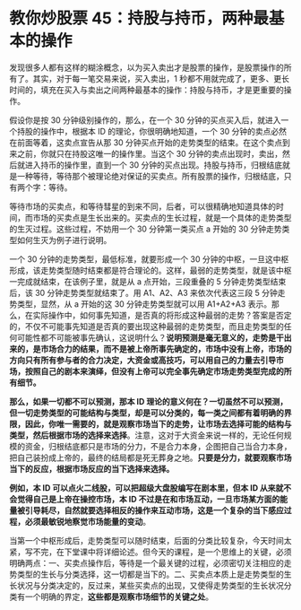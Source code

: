 # 教你炒股票 45：持股与持币，两种最基本的操作

发现很多人都有这样的糊涂概念，以为买入卖出才是股票的操作，是股票操作的所有了。其实，对于每一笔交易来说，买入卖出，1 秒都不用就完成了，更多、更长时间的，填充在买入与卖出之间两种最基本的操作：持股与持币，才是更重要的操作。

假设你是按 30 分钟级别操作的，那么，在一个 30 分钟的买点买入后，就进入一个持股的操作中，根据本 ID 的理论，你很明确地知道，一个 30 分钟的卖点必然在前面等着，这卖点宣告从那 30 分钟买点开始的走势类型的结束。在这个卖点到来之前，你就只在持股这唯一的操作里。当这个 30 分钟的卖点出现时，卖出，然后就进入持币的操作里，直到一个 30 分钟的买点出现。持股与持币，归根结底就是一种等待，等待那个被理论绝对保证的买卖点。所有股票的操作，归根结底，只有两个字：等待。

等待市场的买卖点，和等待彗星的到来不同，后者，可以很精确地知道具体的时间，而市场的买卖点是生长出来的。买卖点的生长过程，就是一个具体的走势类型的生灭过程。这些过程，不妨用一个 30 分钟第一类买点 a 开始的 30 分钟走势类型如何生灭为例子进行说明。

一个 30 分钟的走势类型，最低标准，就要形成一个 30 分钟的中枢，一旦这中枢形成，该走势类型随时结束都是符合理论的。这样，最弱的走势类型，就是该中枢一完成就结束，在该例子里，就是从 a 点开始，三段重叠的 5 分钟走势类型结束后，该 30 分钟走势类型就结束了。用 A1、A2、A3 来依次代表这三段 5 分钟走势类型，显然，从 a 开始的这 30 分钟走势类型就可以用 A1+A2+A3 表示。那么，在实际操作中，如何事先知道，是否真的将形成这种最弱的走势？答案是否定的，不仅不可能事先知道是否真的要出现这种最弱的走势类型，而且走势类型的任何可能性都不可能被事先确认，这说明什么？**说明预测是毫无意义的，走势是干出来的，是市场合力的结果，而不是被上帝所事先确定的，市场中没有上帝，市场的方向只有所有参与者的合力决定，大资金或高技巧，可以用自己的力量去引导市场，按照自己的剧本来演绎，但没有上帝可以完全事先确定市场走势类型完成的所有细节。**

**那么，如果一切都不可以预测，那本 ID 理论的意义何在？一切虽然不可以预测，但一切走势类型的可能结构与类型，却是可以分类的，每一类之间都有着明确的界限，因此，你唯一需要的，就是观察市场当下的走势，让市场去选择可能的结构与类型，然后根据市场的选择来选择**。注意，这对于大资金来说一样的，无论任何规模的资金，归根结底都只是市场的分力，不是合力本身，企图把自己当合力本身，把自己装扮成上帝的，最终的结局都是死无葬身之地。**只要是分力，就要观察市场当下的反应，根据市场反应的当下选择来选择。**

**例如，本 ID 可以点火二线股，可以把超级大盘股编写在剧本里，但本 ID 从来就不会觉得自己是上帝在操控市场，本 ID 不过是在和市场互动，一旦市场某方面的能量被引导耗尽，自然就要选择相反的操作来互动市场，这是一个复杂的当下感应过程，必须最敏锐地察觉市场能量的变动**。

当第一个中枢形成后，走势类型可以随时结束，后面的分类比较复杂，今天时间太紧，写不完，在下堂课中将详细论述。但今天的课程，是一个思维上的关键，必须明确两点：一、买卖点操作后，等待是一个最关键的过程，必须密切关注相应的走势类型的生长与分类选择，这一切都是当下的。二、买卖点本质上是走势类型的生长状况与分类决定的，反过来，某些买卖点的出现，又使得走势类型的生长状况分类有一个明确的界定，**这些都是观察市场细节的关键之处**。
